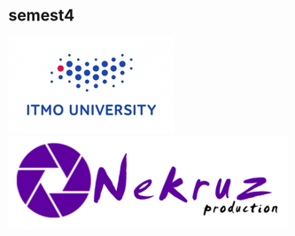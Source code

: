 # semest4
![Image alt](https://github.com/nekruz03/semest4/blob/main/0.jpeg)
![Logo](https://github.com/nekruz03/semest4/blob/main/NK%20Logo.jpg)

